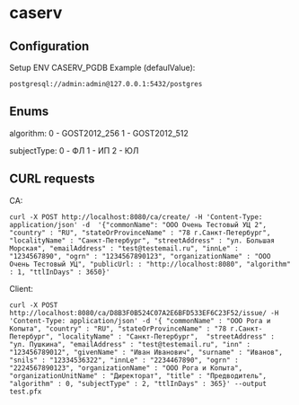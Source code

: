 # caserv

## Configuration
Setup ENV CASERV_PGDB
Example (defaulValue):
```
postgresql://admin:admin@127.0.0.1:5432/postgres
```

## Enums
algorithm:
0 - GOST2012_256
1 - GOST2012_512

subjectType:
0 - ФЛ
1 - ИП
2 - ЮЛ

## CURL requests

CA:
```
curl -X POST http://localhost:8080/ca/create/ -H 'Content-Type: application/json' -d  '{"commonName": "ООО Очень Тестовый УЦ 2", "country" : "RU", "stateOrProvinceName" : "78 г.Санкт-Петербург", "localityName" : "Санкт-Петербург", "streetAddress" : "ул. Большая Морская", "emailAddress" : "test@testemail.ru", "innLe" : "1234567890", "ogrn" : "1234567890123", "organizationName" : "ООО Очень Тестовый УЦ", "publicUrl: : "http://localhost:8080", "algorithm" : 1, "ttlInDays" : 3650}'
```

Client:
```
curl -X POST http://localhost:8080/ca/D8B3F0B524C07A2E6BFD533EF6C23F52/issue/ -H 'Content-Type: application/json' -d '{ "commonName" : "ООО Рога и Копыта", "country" : "RU", "stateOrProvinceName" : "78 г.Санкт-Петербург", "localityName" : "Санкт-Петербург",  "streetAddress" : "ул. Пушкина", "emailAddress" : "test@testemail.ru", "inn" : "123456789012", "givenName" : "Иван Иванович", "surname" : "Иванов", "snils" : "12334536322", "innLe" : "2234467890", "ogrn" : "2224567890123", "organizationName" : "ООО Рога и Копыта", "organizationUnitName" : "Директорат", "title" : "Предводитель", "algorithm" : 0, "subjectType" : 2, "ttlInDays" : 365}' --output test.pfx
```